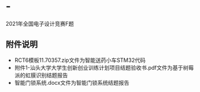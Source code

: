 # -
2021年全国电子设计竞赛F题

## 附件说明
- RCT6模板11.70357.zip文件为智能送药小车STM32代码
- 附件1-汕头大学大学生创新创业训练计划项目结题验收书.pdf文件为基于树莓派的虹膜识别结题报告
- 智能门锁系统.docx文件为智能门锁系统结题报告

